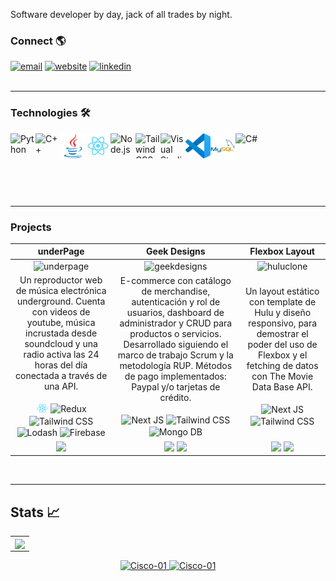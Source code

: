 Software developer by day, jack of all trades by night.

### Connect 🌎
[![email](https://img.shields.io/badge/Email-black?style=for-the-badge&logo=gmail&logoColor=white&labelColor=black)](mailto:giovcasle@gmail.com)
[![website](https://img.shields.io/badge/Portfolio-black?style=for-the-badge&logo=react&logoColor=white&labelColor=black)](https://giovcasle.vercel.app/)
[![linkedin](https://img.shields.io/badge/linkedin-black?style=for-the-badge&logo=linkedin&logoColor=white&labelColor=black)](https://www.linkedin.com/in/giovcasle/)
<br />
<br />

---
### Technologies 🛠
[<img align="left" alt="Python" width="40px" height="40px" src="https://brandslogos.com/wp-content/uploads/images/large/python-logo.png" />](https://github.com/Cisco-01)
[<img align="left" alt="C++" width="40px" height="40px" src="https://upload.wikimedia.org/wikipedia/commons/thumb/1/18/ISO_C%2B%2B_Logo.svg/1822px-ISO_C%2B%2B_Logo.svg.png" />](https://github.com/Cisco-01)
[<img align="left" alt="Java" width="40px" height="40px" src="https://raw.githubusercontent.com/devicons/devicon/master/icons/java/java-original.svg" />](https://github.com/Cisco-01)
[<img align="left" alt="React" width="40px" height="40px" src="https://raw.githubusercontent.com/github/explore/80688e429a7d4ef2fca1e82350fe8e3517d3494d/topics/react/react.png" />](https://github.com/Cisco-01)
[<img align="left" alt="Node.js" width="40px" height="40px" src="https://user-images.githubusercontent.com/68158625/111181059-a39a2200-85be-11eb-936e-f35d0c02ff0f.png" />](https://github.com/Cisco-01)
[<img align="left" alt="Tailwind CSS" width="40px" height="40px" src="https://upload.wikimedia.org/wikipedia/commons/d/d5/Tailwind_CSS_Logo.svg" />](https://github.com/Cisco-01)
[<img align="left" alt="Visual Studio" width="40px" height="40px" src="https://upload.wikimedia.org/wikipedia/commons/5/59/Visual_Studio_Icon_2019.svg" />](https://github.com/Cisco-01)
[<img align="left" alt="Visual Studio Code" width="40px" height="40px" src="https://raw.githubusercontent.com/github/explore/80688e429a7d4ef2fca1e82350fe8e3517d3494d/topics/visual-studio-code/visual-studio-code.png" />](https://github.com/Cisco-01)
[<img align="left" alt="mysql" width="40px" height="40px" src="https://raw.githubusercontent.com/devicons/devicon/master/icons/mysql/mysql-original-wordmark.svg" />](https://github.com/Cisco-01)
[<img align="left" alt="C#" width="40px" height="40px" src="https://www.freeiconspng.com/uploads/c-logo-icon-18.png" />](https://github.com/Cisco-01)
<br />
<br />
<br />
<br />
<br />
<br />

---
### Projects
| underPage | Geek Designs | Flexbox Layout |
|:------:|:---------:|:----------------------:|
| ![underpage](https://i.imgur.com/rAKhrkp.png) | ![geekdesigns](https://i.imgur.com/B3NLUGk.png) | ![huluclone](https://i.imgur.com/MEvDpwi.png) |
| Un reproductor web de música electrónica underground. Cuenta con videos de youtube, música incrustada desde soundcloud y una radio activa las 24 horas del día conectada a través de una API.<br><br><img align="center" alt="React" width="20px" height="20px" src="https://raw.githubusercontent.com/github/explore/80688e429a7d4ef2fca1e82350fe8e3517d3494d/topics/react/react.png" /> <img align="center" alt="Redux" width="20px" height="20px" src="https://cdn.freebiesupply.com/logos/large/2x/redux-logo-png-transparent.png" /> <img align="center" alt="Tailwind CSS" width="20px" height="20px" src="https://upload.wikimedia.org/wikipedia/commons/d/d5/Tailwind_CSS_Logo.svg" /> <img align="center" alt="Lodash" width="20px" height="20px" src="https://cdn.freebiesupply.com/logos/large/2x/lodash-logo-png-transparent.png" /> <img align="center" alt="Firebase" width="20px" height="20px" src="https://cdn.freebiesupply.com/logos/large/2x/firebase-1-logo-png-transparent.png" /><br> | E-commerce con catálogo de merchandise, autenticación y rol de usuarios, dashboard de administrador y CRUD para productos o servicios. Desarrollado siguiendo el marco de trabajo Scrum y la metodología RUP. Métodos de pago implementados: Paypal y/o tarjetas de crédito.<br><br> <img align="center" alt="Next JS" width="20px" height="20px" src="https://www.drupal.org/files/project-images/nextjs-icon-dark-background.png" /> <img align="center" alt="Tailwind CSS" width="20px" height="20px" src="https://upload.wikimedia.org/wikipedia/commons/d/d5/Tailwind_CSS_Logo.svg" /> <img align="center" alt="Mongo DB" width="20px" height="20px" src="https://cdn.worldvectorlogo.com/logos/mongodb-icon-1.svg" /><br> | Un layout estático con template de Hulu y diseño responsivo, para demostrar el poder del uso de Flexbox y el fetching de datos con The Movie Data Base API.<br><br><img align="center" alt="Next JS" width="20px" height="20px" src="https://www.drupal.org/files/project-images/nextjs-icon-dark-background.png" /> <img align="center" alt="Tailwind CSS" width="20px" height="20px" src="https://upload.wikimedia.org/wikipedia/commons/d/d5/Tailwind_CSS_Logo.svg" /> |
| <a href="https://underpage-raversound.web.app" target="_blank" rel="noopener noreferrer"><img src="https://img.shields.io/badge/🌐 Website-DC2626"></a> | <a href="https://github.com/Cisco-01/Design-Store-eCommerce"><img src="https://img.shields.io/badge/🔮 Repo-84CC16"></a> <a href="https://giovanni-designs.vercel.app" target="_blank" rel="noopener noreferrer"><img src="https://img.shields.io/badge/🌐 Website-1C1917"></a> | <a href="https://github.com/Cisco-01/hulu-clone-cgcl"><img src="https://img.shields.io/badge/🔮 Repo-15E47D"></a> <a href="https://hulu-clone-cgcl.vercel.app" target="_blank" rel="noopener noreferrer"><img src="https://img.shields.io/badge/🌐 Website-06202A"></a> |

<br />

---
## Stats 📈
<center>
  <!--a href="https://github.com/Cisco-01/github-readme-activity-graph" target="_blank" rel="noopener noreferrer"><img alt="Cisco-01's Activity Graph" src="https://activity-graph.herokuapp.com/graph?username=Cisco-01&bg_color=0D1117&color=38D252&line=1F6FEA&point=38D252&hide_border=true&hide_title=true&area=true&area_color=FEFEFE" /></a-->
  <table>
  <tr>
    <td>
      <img align="center" src="https://github-readme-streak-stats.herokuapp.com/?user=Cisco-01&hide_border=true&theme=github-dark"/>
    </td>
    <!--<td>
      <img align="center" src="https://github-readme-stats.vercel.app/api?username=Cisco-01&count_private=true&hide_border=true&bg_color=0D1117&text_color=38D252&title_color=FEFEFE&icon_color=f5b700&show_icons=true" />
    </td>-->
    <!--<td>
      <img align="center" src="https://github-readme-stats.vercel.app/api/top-langs?username=Cisco-01&show_icons=true&hide_border=true&bg_color=0D1117&text_color=38D252&icon_color=f5b700&title_color=FEFEFE&langs_count=10&locale=en&layout=compact" alt="Cisco-01" />       </td>-->
  </tr>
  </table>
  <a href="https://github.com/Cisco-01?tab=followers" target="_blank" rel="noopener noreferrer">
    <img src="https://img.shields.io/github/followers/Cisco-01?label=Followers&style=social" alt="Cisco-01">
    <img src="https://komarev.com/ghpvc/?username=Cisco-01&label=Profile%20views&style=flat&color=grey" alt="Cisco-01" />
  </a>

</center>
<br />
<!--
---
## Repos 🗃
[![Readme Card](https://github-readme-stats.vercel.app/api/pin/?username=Cisco-01&repo=Design-Store-eCommerce&hide_border=true&bg_color=0D1117&text_color=38D252&icon_color=f5b700&title_color=FEFEFE&show_owner=true)](https://github.com/Cisco-01/Design-Store-eCommerce)
[![Readme Card](https://github-readme-stats.vercel.app/api/pin/?username=Cisco-01&repo=hulu-clone-cgcl&hide_border=true&bg_color=0D1117&text_color=38D252&icon_color=f5b700&title_color=FEFEFE&show_owner=true)](https://github.com/Cisco-01/.vscodeSettings-in-JSON-format)
[![Readme Card](https://github-readme-stats.vercel.app/api/pin/?username=Cisco-01&repo=.vscodeSettings-in-JSON-format&hide_border=true&bg_color=0D1117&text_color=38D252&icon_color=f5b700&title_color=FEFEFE&show_owner=true)](https://github.com/Cisco-01/.vscodeSettings-in-JSON-format)

---
-->
[email]:mailto:giovcasle@gmail.com
[website]: https://cgcl-portfolio.web.app/
[linkedin]: https://www.linkedin.com/in/giovcasle/
[github]: https://github.com/Cisco-01

